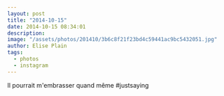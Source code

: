 ```yaml
---
layout: post
title: "2014-10-15"
date: 2014-10-15 08:34:01
description: 
image: "/assets/photos/201410/3b6c8f21f23bd4c59441ac9bc5432051.jpg"
author: Elise Plain
tags: 
  - photos
  - instagram
---
```


Il pourrait m&#39;embrasser quand même #justsaying
<p></p>
